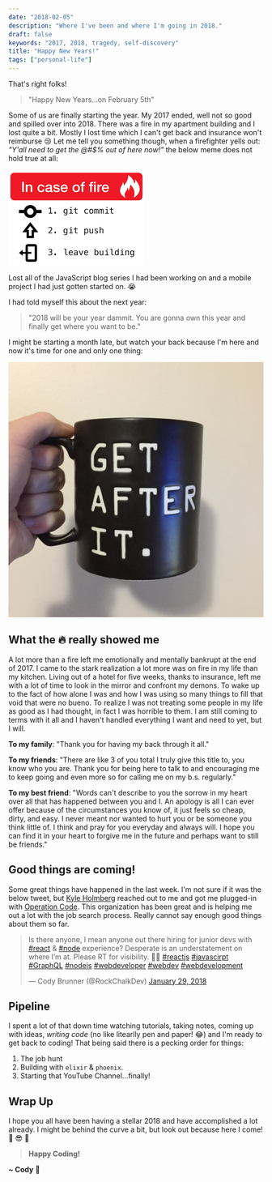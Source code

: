 ```yaml
---
date: "2018-02-05"
description: "Where I've been and where I'm going in 2018."
draft: false
keywords: "2017, 2018, tragedy, self-discovery"
title: "Happy New Years!"
tags: ["personal-life"]
---
```


That's right folks!

> "Happy New Years...on February 5th"

Some of us are finally starting the year. My 2017 ended, well not so good and spilled over into 2018. There was a fire in my apartment building and I lost quite a bit. Mostly I lost time which I can't get back and insurance won't reimburse :cry: Let me tell you something though, when a firefighter yells out: _"Y'all need to get the @#$% out of here now!"_ the below meme does not hold true at all:

![git-commit-meme](git-commit-meme.png)

Lost all of the JavaScript blog series I had been working on and a mobile project I had just gotten started on. :sob:

I had told myself this about the next year:

> "2018 will be your year dammit. You are gonna own this year and finally get where you want to be."

I might be starting a month late, but watch your back because I'm here and now it's time for one and only one thing:

![Get After It!](get-after-it.jpg)

## What the :fire: really showed me

A lot more than a fire left me emotionally and mentally bankrupt at the end of 2017. I came to the stark realization a lot more was on fire in my life than my kitchen. Living out of a hotel for five weeks, thanks to insurance, left me with a lot of time to look in the mirror and confront my demons. To wake up to the fact of how alone I was and how I was using so many things to fill that void that were no bueno. To realize I was not treating some people in my life as good as I had thought, in fact I was horrible to them. I am still coming to terms with it all and I haven't handled everything I want and need to yet, but I will.

**To my family**: "Thank you for having my back through it all."

**To my friends**: "There are like 3 of you total I truly give this title to, you know who you are. Thank you for being here to talk to and encouraging me to keep going and even more so for calling me on my b.s. regularly."

**To my best friend**: "Words can't describe to you the sorrow in my heart over all that has happened between you and I. An apology is all I can ever offer because of the circumstances you know of, it just feels so cheap, dirty, and easy. I never meant nor wanted to hurt you or be someone you think little of. I think and pray for you everyday and always will. I hope you can find it in your heart to forgive me in the future and perhaps want to still be friends."

## Good things are coming!

Some great things have happened in the last week. I'm not sure if it was the below tweet, but [Kyle Holmberg](https://kylemh.com/) reached out to me and got me plugged-in with [Operation Code](https://operationcode.org/). This organization has been great and is helping me out a lot with the job search process. Really cannot say enough good things about them so far.

<blockquote class="twitter-tweet" data-align="center" data-conversation="none" data-lang="en"><p lang="en" dir="ltr">Is there anyone, I mean anyone out there hiring for junior devs with <a href="https://twitter.com/hashtag/react?src=hash&amp;ref_src=twsrc%5Etfw">#react</a> &amp; <a href="https://twitter.com/hashtag/node?src=hash&amp;ref_src=twsrc%5Etfw">#node</a> experience? Desperate is an understatement on where I’m at. Please RT for visibility.  🙏🏻 <a href="https://twitter.com/hashtag/reactjs?src=hash&amp;ref_src=twsrc%5Etfw">#reactjs</a> <a href="https://twitter.com/hashtag/javascirpt?src=hash&amp;ref_src=twsrc%5Etfw">#javascirpt</a> <a href="https://twitter.com/hashtag/GraphQL?src=hash&amp;ref_src=twsrc%5Etfw">#GraphQL</a> <a href="https://twitter.com/hashtag/nodejs?src=hash&amp;ref_src=twsrc%5Etfw">#nodejs</a> <a href="https://twitter.com/hashtag/webdeveloper?src=hash&amp;ref_src=twsrc%5Etfw">#webdeveloper</a> <a href="https://twitter.com/hashtag/webdev?src=hash&amp;ref_src=twsrc%5Etfw">#webdev</a> <a href="https://twitter.com/hashtag/webdevelopment?src=hash&amp;ref_src=twsrc%5Etfw">#webdevelopment</a></p>&mdash; Cody Brunner (@RockChalkDev) <a href="https://twitter.com/RockChalkDev/status/958018912880414721?ref_src=twsrc%5Etfw">January 29, 2018</a></blockquote>

## Pipeline

I spent a lot of that down time watching tutorials, taking notes, coming up with ideas, _writing code_ (no like litearlly pen and paper! :joy:) and I'm ready to get back to coding! That being said there is a pecking order for things:

1.  The job hunt
2.  Building with `elixir` & `phoenix`.
3.  Starting that YouTube Channel...finally!

## Wrap Up

I hope you all have been having a stellar 2018 and have accomplished a lot already. I might be behind the curve a bit, but look out because here I come! :rocket: :sunglasses: :metal:

<!-- End of Post -->

> **Happy Coding!**

**~ Cody** :rocket:
